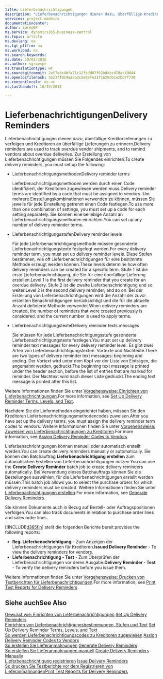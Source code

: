 ```yaml
---
title: Lieferbenachrichtigungen
description: "Lieferbenachrichtigungen dienen dazu, überfällige Kreditorlieferungen zu verfolgen und Kreditoren an überfällige Lieferungen zu erinnern."
services: project-madeira
documentationcenter: 
author: SorenGP
ms.service: dynamics365-business-central
ms.topic: article
ms.devlang: na
ms.tgt_pltfrm: na
ms.workload: na
ms.search.keywords: 
ms.date: 10/01/2018
ms.author: sgroespe
ms.translationtype: HT
ms.sourcegitcommit: 2af7adc4bfa71c12fedd87f02bdabcd78ac49844
ms.openlocfilehash: 5623ff019aaab2c5e9efe21fb620dbce2bb7f730
ms.contentlocale: de-at
ms.lasthandoff: 10/15/2018

---
```

# <a name="delivery-reminders"></a><span data-ttu-id="4129e-103">Lieferbenachrichtigungen</span><span class="sxs-lookup"><span data-stu-id="4129e-103">Delivery Reminders</span></span>
<span data-ttu-id="4129e-104">Lieferbenachrichtigungen dienen dazu, überfällige Kreditorlieferungen zu verfolgen und Kreditoren an überfällige Lieferungen zu erinnern.</span><span class="sxs-lookup"><span data-stu-id="4129e-104">Delivery reminders are used to track overdue vendor shipments, and to remind vendors about overdue deliveries.</span></span> <span data-ttu-id="4129e-105">Zur Erstellung von Lieferbenachrichtigungen müssen Sie Folgendes einrichten:</span><span class="sxs-lookup"><span data-stu-id="4129e-105">To create delivery reminders, you must set up the following:</span></span>  

- <span data-ttu-id="4129e-106">Lieferbenachrichtigungsmethoden</span><span class="sxs-lookup"><span data-stu-id="4129e-106">Delivery reminder terms</span></span>  

    <span data-ttu-id="4129e-107">Lieferbenachrichtigungsmethoden werden durch einen Code identifiziert, der Kreditoren zugewiesen werden muss.</span><span class="sxs-lookup"><span data-stu-id="4129e-107">Delivery reminder terms are identified by a code that must be assigned to vendors.</span></span> <span data-ttu-id="4129e-108">Um mehrere Einstellungskombinationen verwenden zu können, müssen Sie jeweils für jede Einstellung getrennt einen Code festlegen.</span><span class="sxs-lookup"><span data-stu-id="4129e-108">To use more than one combination of settings, you must set up a code for each setting separately.</span></span> <span data-ttu-id="4129e-109">Sie können eine beliebige Anzahl an Lieferbenachrichtigungsmethoden einrichten.</span><span class="sxs-lookup"><span data-stu-id="4129e-109">You can set up any number of delivery reminder terms.</span></span>  

- <span data-ttu-id="4129e-110">Lieferbenachrichtigungsstufen</span><span class="sxs-lookup"><span data-stu-id="4129e-110">Delivery reminder levels</span></span>  

    <span data-ttu-id="4129e-111">Für jede Lieferbenachrichtigungsmethode müssen gesonderte Lieferbenachrichtigungstexte festgelegt werden.</span><span class="sxs-lookup"><span data-stu-id="4129e-111">For every delivery reminder term, you must set up delivery reminder levels.</span></span> <span data-ttu-id="4129e-112">Diese Stufen bestimmen, wie oft Lieferbenachrichtigungen für eine bestimmte Methode erzeugt werden können.</span><span class="sxs-lookup"><span data-stu-id="4129e-112">These levels determine how often delivery reminders can be created for a specific term.</span></span> <span data-ttu-id="4129e-113">Stufe 1 ist die erste Lieferbenachrichtigung, die Sie für eine überfällige Lieferung erstellen.</span><span class="sxs-lookup"><span data-stu-id="4129e-113">Level 1 is the first delivery reminder that you create for an overdue delivery.</span></span> <span data-ttu-id="4129e-114">Stufe 2 ist die zweite Lieferbenachrichtigung und so weiter.</span><span class="sxs-lookup"><span data-stu-id="4129e-114">Level 2 is the second delivery reminder, and so on.</span></span> <span data-ttu-id="4129e-115">Bei der Erstellung von Lieferbenachrichtigungen wird die Anzahl der zuvor erstellten Benachrichtigungen berücksichtigt und die für die aktuelle Anzahl definierte Methode verwendet.</span><span class="sxs-lookup"><span data-stu-id="4129e-115">When delivery reminders are created, the number of reminders that were created previously is considered, and the current number is used to apply terms.</span></span>  

- <span data-ttu-id="4129e-116">Lieferbenachrichtigungstexte</span><span class="sxs-lookup"><span data-stu-id="4129e-116">Delivery reminder texts messages</span></span>  

    <span data-ttu-id="4129e-117">Sie müssen für jede Lieferbenachrichtigungsstufe gesonderte Lieferbenachrichtigungstexte festlegen.</span><span class="sxs-lookup"><span data-stu-id="4129e-117">You must set up delivery reminder text messages for every delivery reminder level.</span></span> <span data-ttu-id="4129e-118">Es gibt zwei Arten von Lieferbenachrichtigungstexten: Vortexte und Nachtexte.</span><span class="sxs-lookup"><span data-stu-id="4129e-118">There are two types of delivery reminder text messages: beginning and ending.</span></span> <span data-ttu-id="4129e-119">Der Vortext wird unter dem Kopf vor der Liste von Einträgen, die angemahnt werden, gedruckt.</span><span class="sxs-lookup"><span data-stu-id="4129e-119">The beginning text message is printed under the header section, before the list of entries that are marked for reminder.</span></span> <span data-ttu-id="4129e-120">Der Nachtext wird nach dieser Liste gedruckt.</span><span class="sxs-lookup"><span data-stu-id="4129e-120">The ending text message is printed after this list.</span></span>  

<span data-ttu-id="4129e-121">Weitere Informationen finden Sie unter [Vorgehensweise: Einrichten von Lieferbenachrichtigungen](how-to-set-up-delivery-reminder-terms-levels-and-text.md).</span><span class="sxs-lookup"><span data-stu-id="4129e-121">For more information, see [Set Up Delivery Reminder Terms, Levels, and Text](how-to-set-up-delivery-reminder-terms-levels-and-text.md).</span></span>  

<span data-ttu-id="4129e-122">Nachdem Sie die Liefermethoden eingerichtet haben, müssen Sie den Kreditoren Lieferbenachrichtigungsmethodencodes zuweisen.</span><span class="sxs-lookup"><span data-stu-id="4129e-122">After you have set up the delivery terms, you must assign the delivery reminder term codes to vendors.</span></span> <span data-ttu-id="4129e-123">Weitere Informationen finden Sie unter [Vorgehensweise: Zuweisen von Lieferbenachrichtigungen zu Kreditoren](how-to-assign-delivery-reminder-codes-to-vendors.md).</span><span class="sxs-lookup"><span data-stu-id="4129e-123">For more information, see [Assign Delivery Reminder Codes to Vendors](how-to-assign-delivery-reminder-codes-to-vendors.md).</span></span>  

<span data-ttu-id="4129e-124">Lieferbenachrichtigungen können manuell oder automatisch erstellt werden.</span><span class="sxs-lookup"><span data-stu-id="4129e-124">You can create delivery reminders manually or automatically.</span></span> <span data-ttu-id="4129e-125">Sie können den Batchauftrag **Lieferbenachrichtigung erstellen** zum automatischen Erstellen von Lieferbenachrichtigungen nutzen.</span><span class="sxs-lookup"><span data-stu-id="4129e-125">You can use the **Create Delivery Reminder** batch job to create delivery reminders automatically.</span></span> <span data-ttu-id="4129e-126">Bei Verwendung dieses Batchauftrags können Sie die Bestellungen auswählen, für die Lieferbenachrichtigungen erstellt werden müssen.</span><span class="sxs-lookup"><span data-stu-id="4129e-126">This batch job allows you to select the purchase orders for which delivery reminders must be created.</span></span> <span data-ttu-id="4129e-127">Weitere Informationen finden Sie unter [Lieferbenachrichtigungen erstellen](how-to-issue-delivery-reminders.md).</span><span class="sxs-lookup"><span data-stu-id="4129e-127">For more information, see [Generate Delivery Reminders](how-to-issue-delivery-reminders.md).</span></span>  

<span data-ttu-id="4129e-128">Sie können Dokumente auch in Bezug auf Bestell- oder Auftragspositionen verfolgen.</span><span class="sxs-lookup"><span data-stu-id="4129e-128">You can also track documents in relation to purchase order lines and sales order lines.</span></span>  

[!INCLUDE[d365fin](../../includes/d365fin_md.md)] <span data-ttu-id="4129e-129">stellt die folgenden Berichte bereit:</span><span class="sxs-lookup"><span data-stu-id="4129e-129">provides the following reports:</span></span>  

- <span data-ttu-id="4129e-130">**Reg. Lieferbenachrichtigung** – Zum Anzeigen der Lieferbenachrichtigungen für Kreditoren.</span><span class="sxs-lookup"><span data-stu-id="4129e-130">**Issued Delivery Reminder** - To view the delivery reminders for vendors.</span></span>  
- <span data-ttu-id="4129e-131">**Lieferbenachrichtigung - Test** - Zum Überprüfen der Lieferbenachrichtigungen vor deren Ausgabe.</span><span class="sxs-lookup"><span data-stu-id="4129e-131">**Delivery Reminder - Test** - To verify the delivery reminders before you issue them.</span></span>  

<span data-ttu-id="4129e-132">Weitere Informationen finden Sie unter [Vorgehensweise: Drucken von Testberichten für  Lieferbenachrichtigungen](how-to-print-test-reports-for-delivery-reminders.md).</span><span class="sxs-lookup"><span data-stu-id="4129e-132">For more information, see [Print Test Reports for Delivery Reminders](how-to-print-test-reports-for-delivery-reminders.md).</span></span>  

## <a name="see-also"></a><span data-ttu-id="4129e-133">Siehe auch</span><span class="sxs-lookup"><span data-stu-id="4129e-133">See Also</span></span>  
 <span data-ttu-id="4129e-134">[Gewusst wie: Einrichten von Lieferbenachrichtigungen](how-to-set-up-delivery-reminders.md) </span><span class="sxs-lookup"><span data-stu-id="4129e-134">[Set Up Delivery Reminders](how-to-set-up-delivery-reminders.md) </span></span>  
 <span data-ttu-id="4129e-135">[Einrichten von Lieferbenachrichtigungsbestimmungen, Stufen und Text](how-to-set-up-delivery-reminder-terms-levels-and-text.md) </span><span class="sxs-lookup"><span data-stu-id="4129e-135">[Set Up Delivery Reminder Terms, Levels, and Text](how-to-set-up-delivery-reminder-terms-levels-and-text.md) </span></span>  
 <span data-ttu-id="4129e-136">[So werden Lieferbenachrichtigungscodes zu Kreditoren zugewiesen](how-to-assign-delivery-reminder-codes-to-vendors.md) </span><span class="sxs-lookup"><span data-stu-id="4129e-136">[Assign Delivery Reminder Codes to Vendors](how-to-assign-delivery-reminder-codes-to-vendors.md) </span></span>  
 <span data-ttu-id="4129e-137">[So erstellen Sie Lieferanmahnungen](how-to-generate-delivery-reminders.md) </span><span class="sxs-lookup"><span data-stu-id="4129e-137">[Generate Delivery Reminders](how-to-generate-delivery-reminders.md) </span></span>  
 <span data-ttu-id="4129e-138">[So erstellen Sie Lieferanmahnungen manuell](how-to-create-delivery-reminders-manually.md) </span><span class="sxs-lookup"><span data-stu-id="4129e-138">[Create Delivery Reminders Manually](how-to-create-delivery-reminders-manually.md) </span></span>  
 <span data-ttu-id="4129e-139">[Lieferbenachrichtigung registrieren](how-to-issue-delivery-reminders.md) </span><span class="sxs-lookup"><span data-stu-id="4129e-139">[Issue Delivery Reminders](how-to-issue-delivery-reminders.md) </span></span>  
 [<span data-ttu-id="4129e-140">So drucken Sie Testberichte vor dem Registrieren von Lieferanmahnungen</span><span class="sxs-lookup"><span data-stu-id="4129e-140">Print Test Reports for Delivery Reminders</span></span>](how-to-print-test-reports-for-delivery-reminders.md)

